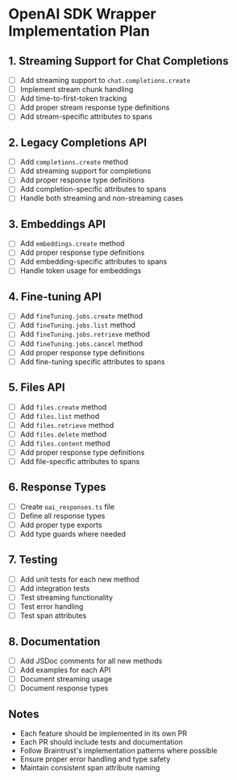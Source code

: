 # OpenAI SDK Wrapper Implementation Plan

## 1. Streaming Support for Chat Completions
- [ ] Add streaming support to `chat.completions.create`
- [ ] Implement stream chunk handling
- [ ] Add time-to-first-token tracking
- [ ] Add proper stream response type definitions
- [ ] Add stream-specific attributes to spans

## 2. Legacy Completions API
- [ ] Add `completions.create` method
- [ ] Add streaming support for completions
- [ ] Add proper response type definitions
- [ ] Add completion-specific attributes to spans
- [ ] Handle both streaming and non-streaming cases

## 3. Embeddings API
- [ ] Add `embeddings.create` method
- [ ] Add proper response type definitions
- [ ] Add embedding-specific attributes to spans
- [ ] Handle token usage for embeddings

## 4. Fine-tuning API
- [ ] Add `fineTuning.jobs.create` method
- [ ] Add `fineTuning.jobs.list` method
- [ ] Add `fineTuning.jobs.retrieve` method
- [ ] Add `fineTuning.jobs.cancel` method
- [ ] Add proper response type definitions
- [ ] Add fine-tuning specific attributes to spans

## 5. Files API
- [ ] Add `files.create` method
- [ ] Add `files.list` method
- [ ] Add `files.retrieve` method
- [ ] Add `files.delete` method
- [ ] Add `files.content` method
- [ ] Add proper response type definitions
- [ ] Add file-specific attributes to spans

## 6. Response Types
- [ ] Create `oai_responses.ts` file
- [ ] Define all response types
- [ ] Add proper type exports
- [ ] Add type guards where needed

## 7. Testing
- [ ] Add unit tests for each new method
- [ ] Add integration tests
- [ ] Test streaming functionality
- [ ] Test error handling
- [ ] Test span attributes

## 8. Documentation
- [ ] Add JSDoc comments for all new methods
- [ ] Add examples for each API
- [ ] Document streaming usage
- [ ] Document response types

## Notes
- Each feature should be implemented in its own PR
- Each PR should include tests and documentation
- Follow Braintrust's implementation patterns where possible
- Ensure proper error handling and type safety
- Maintain consistent span attribute naming

